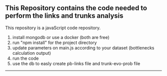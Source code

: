 ## This Repository contains the code needed to perform the links and trunks analysis

This repository is a javaScript code repository. 
1. install mongodb or use a docker (both are free)
2. run "npm install" for the project directory
3. update parameters on main.js according to your dataset (bottlenecks calculation output)
4. run the code
5. use the db to easly create pb-links file and trunk-evo-prob file 

---

